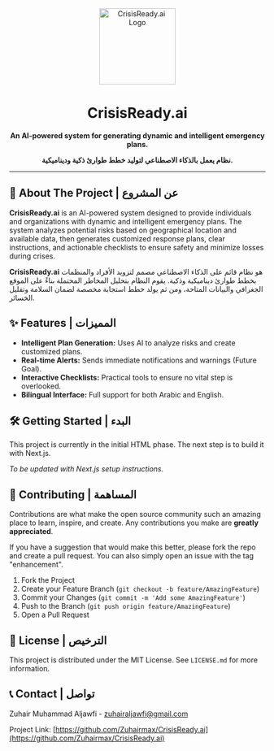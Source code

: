 <div align="center">
  <img src="https://raw.githubusercontent.com/Zuhairmax/CrisisReady.ai/main/logo.png" alt="CrisisReady.ai Logo" width="150"/>
  <h1>CrisisReady.ai</h1>
  <p><b>An AI-powered system for generating dynamic and intelligent emergency plans.</b></p>
  <p><b>نظام يعمل بالذكاء الاصطناعي لتوليد خطط طوارئ ذكية وديناميكية.</b></p>

  </div>

---

## 🚀 About The Project | عن المشروع

**CrisisReady.ai** is an AI-powered system designed to provide individuals and organizations with dynamic and intelligent emergency plans. The system analyzes potential risks based on geographical location and available data, then generates customized response plans, clear instructions, and actionable checklists to ensure safety and minimize losses during crises.

**CrisisReady.ai** هو نظام قائم على الذكاء الاصطناعي مصمم لتزويد الأفراد والمنظمات بخطط طوارئ ديناميكية وذكية. يقوم النظام بتحليل المخاطر المحتملة بناءً على الموقع الجغرافي والبيانات المتاحة، ومن ثم يولد خطط استجابة مخصصة لضمان السلامة وتقليل الخسائر.

## ✨ Features | المميزات

- **Intelligent Plan Generation:** Uses AI to analyze risks and create customized plans.
- **Real-time Alerts:** Sends immediate notifications and warnings (Future Goal).
- **Interactive Checklists:** Practical tools to ensure no vital step is overlooked.
- **Bilingual Interface:** Full support for both Arabic and English.

## 🛠️ Getting Started | البدء

This project is currently in the initial HTML phase. The next step is to build it with Next.js.

*To be updated with Next.js setup instructions.*

## 🤝 Contributing | المساهمة

Contributions are what make the open source community such an amazing place to learn, inspire, and create. Any contributions you make are **greatly appreciated**.

If you have a suggestion that would make this better, please fork the repo and create a pull request. You can also simply open an issue with the tag "enhancement".

1. Fork the Project
2. Create your Feature Branch (`git checkout -b feature/AmazingFeature`)
3. Commit your Changes (`git commit -m 'Add some AmazingFeature'`)
4. Push to the Branch (`git push origin feature/AmazingFeature`)
5. Open a Pull Request

## 📄 License | الترخيص

This project is distributed under the MIT License. See `LICENSE.md` for more information.

## 📞 Contact | تواصل

Zuhair Muhammad Aljawfi - zuhairaljawfi@gmail.com

Project Link: [https://github.com/Zuhairmax/CrisisReady.ai](https://github.com/Zuhairmax/CrisisReady.ai)

